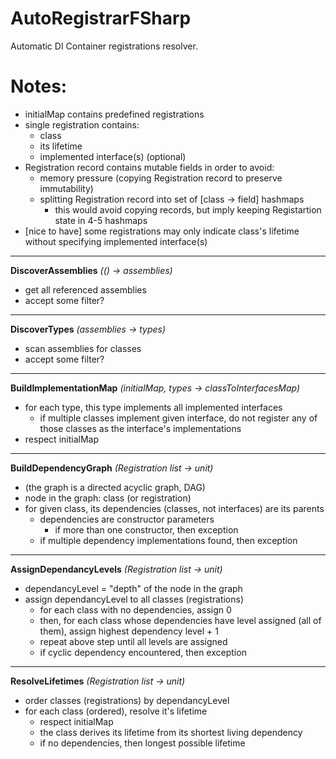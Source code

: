 # AutoRegistrarFSharp

Automatic DI Container registrations resolver.



# Notes:

- initialMap contains predefined registrations
- single registration contains:
  - class
  - its lifetime
  - implemented interface(s) (optional)
- Registration record contains mutable fields in order to avoid:
  - memory pressure (copying Registration record to preserve immutability)
  - splitting Registration record into set of [class -> field] hashmaps
    - this would avoid copying records, but imply keeping Registartion state in 4-5 hashmaps
- [nice to have] some registrations may only indicate class's lifetime without specifying implemented interface(s)

----------

**DiscoverAssemblies** *(() -> assemblies)*

- get all referenced assemblies
- accept some filter?

----------

**DiscoverTypes** *(assemblies -> types)*

- scan assemblies for classes
- accept some filter?

----------

**BuildImplementationMap** *(initialMap, types -> classToInterfacesMap)*

- for each type, this type implements all implemented interfaces
  - if multiple classes implement given interface, do not register any of those classes as the interface's implementations
- respect initialMap

----------

**BuildDependencyGraph** *(Registration list -> unit)*

- (the graph is a directed acyclic graph, DAG)
- node in the graph: class (or registration)
- for given class, its dependencies (classes, not interfaces) are its parents
  - dependencies are constructor parameters
    - if more than one constructor, then exception
  - if multiple dependency implementations found, then exception

----------

**AssignDependancyLevels** *(Registration list -> unit)*

- dependancyLevel = "depth" of the node in the graph
- assign dependancyLevel to all classes (registrations)
  - for each class with no dependencies, assign 0
  - then, for each class whose dependencies have level assigned (all of them), assign highest dependency level + 1
  - repeat above step until all levels are assigned
  - if cyclic dependency encountered, then exception

----------

**ResolveLifetimes** *(Registration list -> unit)*

- order classes (registrations) by dependancyLevel
- for each class (ordered), resolve it's lifetime
  - respect initialMap
  - the class derives its lifetime from its shortest living dependency
  - if no dependencies, then longest possible lifetime
